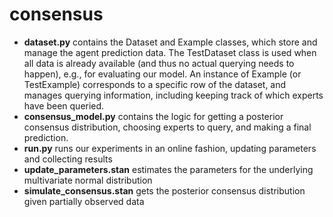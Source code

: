 # consensus

- **dataset.py** contains the Dataset and Example classes, which store and manage the agent prediction data. The TestDataset class is used when all data is already available (and thus no actual querying needs to happen), e.g., for evaluating our model. An instance of Example (or TestExample) corresponds to a specific row of the dataset, and manages querying information, including keeping track of which experts have been queried.
- **consensus_model.py** contains the logic for getting a posterior consensus distribution, choosing experts to query, and making a final prediction.
- **run.py** runs our experiments in an online fashion, updating parameters and collecting results
- **update_parameters.stan** estimates the parameters for the underlying multivariate normal distribution
- **simulate_consensus.stan** gets the posterior consensus distribution given partially observed data

